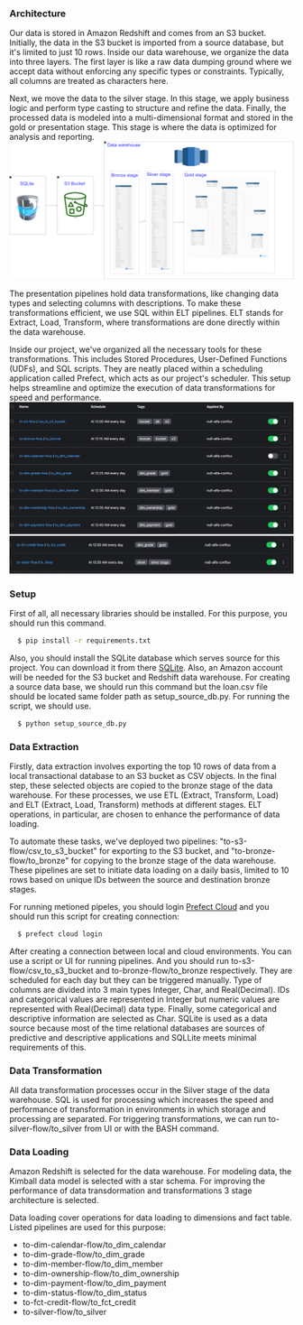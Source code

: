 ### Architecture
Our data is stored in Amazon Redshift and comes from an S3 bucket. Initially, the data in the S3 bucket is imported from a source database, but it's limited to just 10 rows. Inside our data warehouse, we organize the data into three layers. The first layer is like a raw data dumping ground where we accept data without enforcing any specific types or constraints. Typically, all columns are treated as characters here.

Next, we move the data to the silver stage. In this stage, we apply business logic and perform type casting to structure and refine the data. Finally, the processed data is modeled into a multi-dimensional format and stored in the gold or presentation stage. This stage is where the data is optimized for analysis and reporting.
![alt text](https://github.com/shahinyusifli/dw-credit-risk/blob/main/document/architecture.png)

The presentation pipelines hold data transformations, like changing data types and selecting columns with descriptions. To make these transformations efficient, we use SQL within ELT pipelines. ELT stands for Extract, Load, Transform, where transformations are done directly within the data warehouse.

Inside our project, we've organized all the necessary tools for these transformations. This includes Stored Procedures, User-Defined Functions (UDFs), and SQL scripts. They are neatly placed within a scheduling application called Prefect, which acts as our project's scheduler. This setup helps streamline and optimize the execution of data transformations for speed and performance.
![alt text](https://github.com/shahinyusifli/dw-credit-risk/blob/main/document/pipelines_part_1.png)
![alt text](https://github.com/shahinyusifli/dw-credit-risk/blob/main/document/pipelines_part_2.png)

### Setup
First of all, all necessary libraries should be installed. For this purpose, you should run this command.

```bash
  $ pip install -r requirements.txt
```
Also, you should install the SQLite database which serves source for this project. You can download it from there
[SQLite](https://www.sqlite.org/draft/download.html). Also, an Amazon account will be needed for the S3 bucket and Redshift data warehouse. For creating a source data base, we should run this command but the loan.csv file should be located same folder path as setup_source_db.py. For running the script, we should use.
```bash
  $ python setup_source_db.py
```
### Data Extraction
Firstly, data extraction involves exporting the top 10 rows of data from a local transactional database to an S3 bucket as CSV objects. In the final step, these selected objects are copied to the bronze stage of the data warehouse. For these processes, we use ETL (Extract, Transform, Load) and ELT (Extract, Load, Transform) methods at different stages. ELT operations, in particular, are chosen to enhance the performance of data loading.

To automate these tasks, we've deployed two pipelines: "to-s3-flow/csv_to_s3_bucket" for exporting to the S3 bucket, and "to-bronze-flow/to_bronze" for copying to the bronze stage of the data warehouse. These pipelines are set to initiate data loading on a daily basis, limited to 10 rows based on unique IDs between the source and destination bronze stages.

For running metioned pipeles, you should login [Prefect Cloud](https://www.prefect.io/cloud) and you should run this script for creating connection:
```bash
  $ prefect cloud login
```
After creating a connection between local and cloud environments. You can use a script or UI for running pipelines. And you should run to-s3-flow/csv_to_s3_bucket and to-bronze-flow/to_bronze respectively. They are scheduled for each day but they can be triggered manually.
Type of columns are divided into 3 main types Integer, Char, and Real(Decimal). IDs and categorical values are represented in Integer but numeric values are represented with Real(Decimal) data type. Finally, some categorical and descriptive information are selected as Char.
SQLite is used as a data source because most of the time relational databases are sources of predictive and descriptive applications and SQLLite meets minimal requirements of this.
### Data Transformation
All data transformation processes occur in the Silver stage of the data warehouse. SQL is used for processing which increases the speed and performance of transformation in environments in which storage and processing are separated. For triggering transformations, we can run to-silver-flow/to_silver from UI or with the BASH command. 

### Data Loading
Amazon Redshift is selected for the data warehouse. For modeling data, the Kimball data model is selected with a star schema. For improving the performance of data transdormation and transformations 3 stage architecture is selected.  

Data loading cover operations for data loading to dimensions and fact table. Listed pipelines are used for this purpose:
- to-dim-calendar-flow/to_dim_calendar
- to-dim-grade-flow/to_dim_grade
- to-dim-member-flow/to_dim_member
- to-dim-ownership-flow/to_dim_ownership
- to-dim-payment-flow/to_dim_payment
- to-dim-status-flow/to_dim_status
- to-fct-credit-flow/to_fct_credit
- to-silver-flow/to_silver
